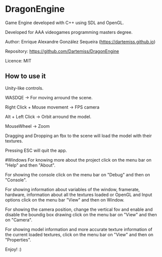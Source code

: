 # DragonEngine
Game Engine developed with C++ using SDL and OpenGL. 

Developed for AAA videogames programming masters degree.

Author: Enrique Alexandre González Sequeira (https://dartemiss.github.io)

Repository: https://github.com/Dartemiss/DragonEngine

Licence: MIT

## How to use it
Unity-like controls.

WASDQE -> For moving arround the scene.

Right Click + Mouse movement -> FPS camera

Alt + Left Click -> Orbit arround the model.

MouseWheel -> Zoom

Dragging and Dropping an fbx to the scene will load the model with their textures.

Pressing ESC will quit the app.

#Windows
For knowing more about the project click on the menu bar on "Help" and then "About".

For showing the console click on the menu bar on "Debug" and then on "Console".

For showing information about variables of the window, framerate, hardware, information about all the textures
loaded or OpenGL and Input options click on the menu bar "View" and then on Window.

For showing the camera position, change the vertical fov and enable and disable the boundig box drawing
click on the menu bar on "View" and then on "Camera".

For showing model information and more accurate texture information of the current loaded textures,
click on the menu bar on "View" and then on "Properties".


Enjoy! :)
